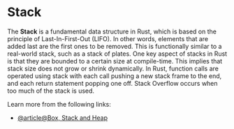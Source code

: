 # Stack

The **Stack** is a fundamental data structure in Rust, which is based on the principle of Last-In-First-Out (LIFO). In other words, elements that are added last are the first ones to be removed. This is functionally similar to a real-world stack, such as a stack of plates. One key aspect of stacks in Rust is that they are bounded to a certain size at compile-time. This implies that stack size does not grow or shrink dynamically. In Rust, function calls are operated using stack with each call pushing a new stack frame to the end, and each return statement popping one off. Stack Overflow occurs when too much of the stack is used.

Learn more from the following links:

- [@article@Box, Stack and Heap](https://doc.rust-lang.org/rust-by-example/std/box.html)